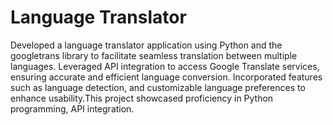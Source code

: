 # Language Translator

Developed a language translator application using Python and the googletrans library to facilitate seamless translation between multiple languages. Leveraged API integration to access Google Translate services, ensuring accurate and efficient language conversion. Incorporated features such as language detection, and customizable language preferences to enhance usability.This project showcased proficiency in Python programming, API integration.
